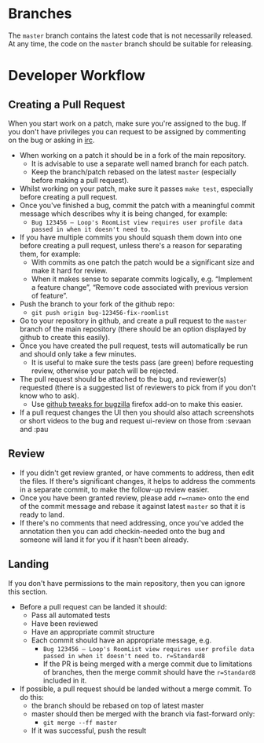 Branches
========

The `master` branch contains the latest code that is not necessarily released.
At any time, the code on the `master` branch should be suitable for releasing.

Developer Workflow
==================

Creating a Pull Request
-----------------------

When you start work on a patch, make sure you're assigned to the bug. If you
don't have privileges you can request to be assigned by commenting on the bug or
asking in [irc](https://wiki.mozilla.org/Loop#Communication_Channels).

* When working on a patch it should be in a fork of the main repository.
  * It is advisable to use a separate well named branch for each patch.
  * Keep the branch/patch rebased on the latest `master` (especially before making
a pull request).
* Whilst working on your patch, make sure it passes `make test`, especially before
creating a pull request.
* Once you've finished a bug, commit the patch with a meaningful commit message
which describes why it is being changed, for example:
  * `Bug 123456 – Loop's RoomList view requires user profile data passed in when
it doesn't need to.`
* If you have multiple commits you should squash them down into one before
creating a pull request, unless there's a reason for separating them, for example:
  * With commits as one patch the patch would be a significant size and make it
hard for review.
  * When it makes sense to separate commits logically, e.g. “Implement a feature
change”, “Remove code associated with previous version of feature”.
* Push the branch to your fork of the github repo:
  * `git push origin bug-123456-fix-roomlist`
* Go to your repository in github, and create a pull request to the `master`
branch of the main repository (there should be an option displayed by github to
create this easily).
* Once you have created the pull request, tests will automatically be run and
should only take a few minutes.
  * It is useful to make sure the tests pass (are green) before requesting review,
otherwise your patch will be rejected.
* The pull request should be attached to the bug, and reviewer(s) requested (there
is a suggested list of reviewers to pick from if you don't know who to ask).
  * Use [github tweaks for bugzilla](https://addons.mozilla.org/en-US/firefox/addon/github-tweaks-for-bugzilla/) firefox add-on to make this easier.
* If a pull request changes the UI then you should also attach screenshots or short
videos to the bug and request ui-review on those from :sevaan and :pau

Review
------

* If you didn't get review granted, or have comments to address, then edit the
files. If there's significant changes, it helps to address the comments in a
separate commit, to make the follow-up review easier.
* Once you have been granted review, please add `r=<name>` onto the end of the
commit message and rebase it against latest `master` so that it is ready to land.
* If there's no comments that need addressing, once you've added the annotation
then you can add checkin-needed onto the bug and someone will land it for you if
it hasn't been already.

Landing
-------

If you don't have permissions to the main repository, then you can ignore this section.

* Before a pull request can be landed it should:
  * Pass all automated tests
  * Have been reviewed
  * Have an appropriate commit structure
  * Each commit should have an appropriate message, e.g.
    * `Bug 123456 – Loop's RoomList view requires user profile data passed in when
it doesn't need to. r=Standard8`
    * If the PR is being merged with a merge commit due to limitations of branches,
      then the merge commit should have the `r=Standard8` included in it.
* If possible, a pull request should be landed without a merge commit. To do this:
  * the branch should be rebased on top of latest master
  * master should then be merged with the branch via fast-forward only:
    * `git merge --ff master`
  * If it was successful, push the result
